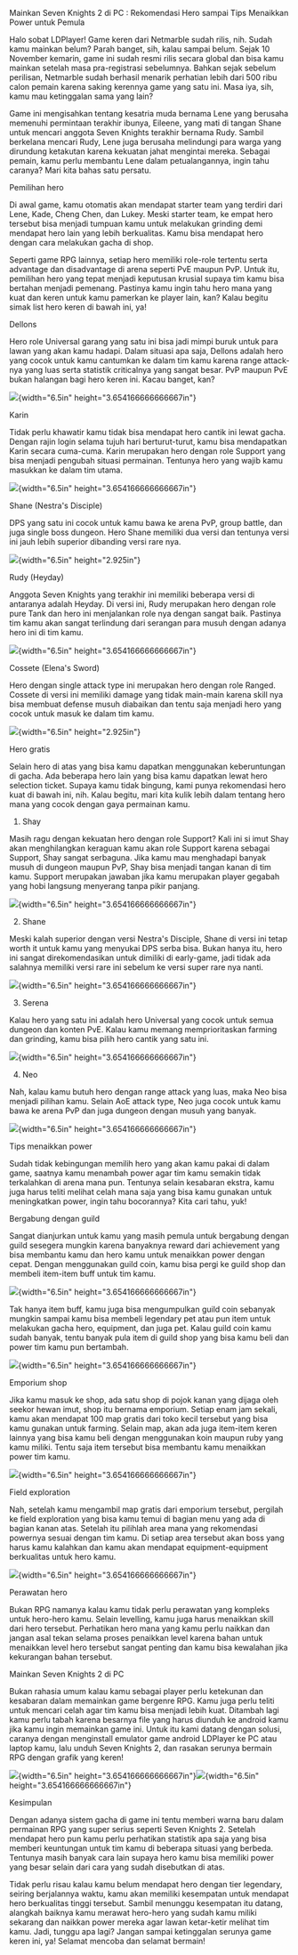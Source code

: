 Mainkan Seven Knights 2 di PC : Rekomendasi Hero sampai Tips Menaikkan
Power untuk Pemula

Halo sobat LDPlayer! Game keren dari Netmarble sudah rilis, nih. Sudah
kamu mainkan belum? Parah banget, sih, kalau sampai belum. Sejak 10
November kemarin, game ini sudah resmi rilis secara global dan bisa kamu
mainkan setelah masa pra-registrasi sebelumnya. Bahkan sejak sebelum
perilisan, Netmarble sudah berhasil menarik perhatian lebih dari 500
ribu calon pemain karena saking kerennya game yang satu ini. Masa iya,
sih, kamu mau ketinggalan sama yang lain?

Game ini mengisahkan tentang kesatria muda bernama Lene yang berusaha
memenuhi permintaan terakhir ibunya, Eileene, yang mati di tangan Shane
untuk mencari anggota Seven Knights terakhir bernama Rudy. Sambil
berkelana mencari Rudy, Lene juga berusaha melindungi para warga yang
dirundung ketakutan karena kekuatan jahat mengintai mereka. Sebagai
pemain, kamu perlu membantu Lene dalam petualangannya, ingin tahu
caranya? Mari kita bahas satu persatu.

Pemilihan hero

Di awal game, kamu otomatis akan mendapat starter team yang terdiri dari
Lene, Kade, Cheng Chen, dan Lukey. Meski starter team, ke empat hero
tersebut bisa menjadi tumpuan kamu untuk melakukan grinding demi
mendapat hero lain yang lebih berkualitas. Kamu bisa mendapat hero
dengan cara melakukan gacha di shop.

Seperti game RPG lainnya, setiap hero memiliki role-role tertentu serta
advantage dan disadvantage di arena seperti PvE maupun PvP. Untuk itu,
pemilihan hero yang tepat menjadi keputusan krusial supaya tim kamu bisa
bertahan menjadi pemenang. Pastinya kamu ingin tahu hero mana yang kuat
dan keren untuk kamu pamerkan ke player lain, kan? Kalau begitu simak
list hero keren di bawah ini, ya!

Dellons

Hero role Universal garang yang satu ini bisa jadi mimpi buruk untuk
para lawan yang akan kamu hadapi. Dalam situasi apa saja, Dellons adalah
hero yang cocok untuk kamu cantumkan ke dalam tim kamu karena range
attack-nya yang luas serta statistik criticalnya yang sangat besar. PvP
maupun PvE bukan halangan bagi hero keren ini. Kacau banget, kan?

![](./images/Mainkan-Seven-Knights-2-di-PC/media/image1.png){width="6.5in"
height="3.654166666666667in"}

Karin

Tidak perlu khawatir kamu tidak bisa mendapat hero cantik ini lewat
gacha. Dengan rajin login selama tujuh hari berturut-turut, kamu bisa
mendapatkan Karin secara cuma-cuma. Karin merupakan hero dengan role
Support yang bisa menjadi pengubah situasi permainan. Tentunya hero yang
wajib kamu masukkan ke dalam tim utama.

![](./images/Mainkan-Seven-Knights-2-di-PC/media/image2.png){width="6.5in"
height="3.654166666666667in"}

Shane (Nestra's Disciple)

DPS yang satu ini cocok untuk kamu bawa ke arena PvP, group battle, dan
juga single boss dungeon. Hero Shane memiliki dua versi dan tentunya
versi ini jauh lebih superior dibanding versi rare nya.

![](./images/Mainkan-Seven-Knights-2-di-PC/media/image3.jpeg){width="6.5in"
height="2.925in"}

Rudy (Heyday)

Anggota Seven Knights yang terakhir ini memiliki beberapa versi di
antaranya adalah Heyday. Di versi ini, Rudy merupakan hero dengan role
pure Tank dan hero ini menjalankan role nya dengan sangat baik. Pastinya
tim kamu akan sangat terlindung dari serangan para musuh dengan adanya
hero ini di tim kamu.

![](./images/Mainkan-Seven-Knights-2-di-PC/media/image4.png){width="6.5in"
height="3.654166666666667in"}

Cossete (Elena's Sword)

Hero dengan single attack type ini merupakan hero dengan role Ranged.
Cossete di versi ini memiliki damage yang tidak main-main karena skill
nya bisa membuat defense musuh diabaikan dan tentu saja menjadi hero
yang cocok untuk masuk ke dalam tim kamu.

![](./images/Mainkan-Seven-Knights-2-di-PC/media/image5.jpeg){width="6.5in"
height="2.925in"}

Hero gratis

Selain hero di atas yang bisa kamu dapatkan menggunakan keberuntungan di
gacha. Ada beberapa hero lain yang bisa kamu dapatkan lewat hero
selection ticket. Supaya kamu tidak bingung, kami punya rekomendasi hero
kuat di bawah ini, nih. Kalau begitu, mari kita kulik lebih dalam
tentang hero mana yang cocok dengan gaya permainan kamu.

1.  Shay

Masih ragu dengan kekuatan hero dengan role Support? Kali ini si imut
Shay akan menghilangkan keraguan kamu akan role Support karena sebagai
Support, Shay sangat serbaguna. Jika kamu mau menghadapi banyak musuh di
dungeon maupun PvP, Shay bisa menjadi tangan kanan di tim kamu. Support
merupakan jawaban jika kamu merupakan player gegabah yang hobi langsung
menyerang tanpa pikir panjang.

![](./images/Mainkan-Seven-Knights-2-di-PC/media/image6.png){width="6.5in"
height="3.654166666666667in"}

2.  Shane

Meski kalah superior dengan versi Nestra's Disciple, Shane di versi ini
tetap worth it untuk kamu yang menyukai DPS serba bisa. Bukan hanya itu,
hero ini sangat direkomendasikan untuk dimiliki di early-game, jadi
tidak ada salahnya memiliki versi rare ini sebelum ke versi super rare
nya nanti.

![](./images/Mainkan-Seven-Knights-2-di-PC/media/image7.png){width="6.5in"
height="3.654166666666667in"}

3.  Serena

Kalau hero yang satu ini adalah hero Universal yang cocok untuk semua
dungeon dan konten PvE. Kalau kamu memang memprioritaskan farming dan
grinding, kamu bisa pilih hero cantik yang satu ini.

![](./images/Mainkan-Seven-Knights-2-di-PC/media/image8.png){width="6.5in"
height="3.654166666666667in"}

4.  Neo

Nah, kalau kamu butuh hero dengan range attack yang luas, maka Neo bisa
menjadi pilihan kamu. Selain AoE attack type, Neo juga cocok untuk kamu
bawa ke arena PvP dan juga dungeon dengan musuh yang banyak.

![](./images/Mainkan-Seven-Knights-2-di-PC/media/image9.png){width="6.5in"
height="3.654166666666667in"}

Tips menaikkan power

Sudah tidak kebingungan memilih hero yang akan kamu pakai di dalam game,
saatnya kamu menambah power agar tim kamu semakin tidak terkalahkan di
arena mana pun. Tentunya selain kesabaran ekstra, kamu juga harus teliti
melihat celah mana saja yang bisa kamu gunakan untuk meningkatkan power,
ingin tahu bocorannya? Kita cari tahu, yuk!

Bergabung dengan guild

Sangat dianjurkan untuk kamu yang masih pemula untuk bergabung dengan
guild sesegera mungkin karena banyaknya reward dari achievement yang
bisa membantu kamu dan hero kamu untuk menaikkan power dengan cepat.
Dengan menggunakan guild coin, kamu bisa pergi ke guild shop dan membeli
item-item buff untuk tim kamu.

![](./images/Mainkan-Seven-Knights-2-di-PC/media/image10.png){width="6.5in"
height="3.654166666666667in"}

Tak hanya item buff, kamu juga bisa mengumpulkan guild coin sebanyak
mungkin sampai kamu bisa membeli legendary pet atau pun item untuk
melakukan gacha hero, equipment, dan juga pet. Kalau guild coin kamu
sudah banyak, tentu banyak pula item di guild shop yang bisa kamu beli
dan power tim kamu pun bertambah.

![](./images/Mainkan-Seven-Knights-2-di-PC/media/image11.png){width="6.5in"
height="3.654166666666667in"}

Emporium shop

Jika kamu masuk ke shop, ada satu shop di pojok kanan yang dijaga oleh
seekor hewan imut, shop itu bernama emporium. Setiap enam jam sekali,
kamu akan mendapat 100 map gratis dari toko kecil tersebut yang bisa
kamu gunakan untuk farming. Selain map, akan ada juga item-item keren
lainnya yang bisa kamu beli dengan menggunakan koin maupun ruby yang
kamu miliki. Tentu saja item tersebut bisa membantu kamu menaikkan power
tim kamu.

![](./images/Mainkan-Seven-Knights-2-di-PC/media/image12.png){width="6.5in"
height="3.654166666666667in"}

Field exploration

Nah, setelah kamu mengambil map gratis dari emporium tersebut, pergilah
ke field exploration yang bisa kamu temui di bagian menu yang ada di
bagian kanan atas. Setelah itu pilihlah area mana yang rekomendasi
powernya sesuai dengan tim kamu. Di setiap area tersebut akan boss yang
harus kamu kalahkan dan kamu akan mendapat equipment-equipment
berkualitas untuk hero kamu.

![](./images/Mainkan-Seven-Knights-2-di-PC/media/image13.png){width="6.5in"
height="3.654166666666667in"}

Perawatan hero

Bukan RPG namanya kalau kamu tidak perlu perawatan yang kompleks untuk
hero-hero kamu. Selain levelling, kamu juga harus menaikkan skill dari
hero tersebut. Perhatikan hero mana yang kamu perlu naikkan dan jangan
asal tekan selama proses penaikkan level karena bahan untuk menaikkan
level hero tersebut sangat penting dan kamu bisa kewalahan jika
kekurangan bahan tersebut.

Mainkan Seven Knights 2 di PC

Bukan rahasia umum kalau kamu sebagai player perlu ketekunan dan
kesabaran dalam memainkan game bergenre RPG. Kamu juga perlu teliti
untuk mencari celah agar tim kamu bisa menjadi lebih kuat. Ditambah lagi
kamu perlu tabah karena besarnya file yang harus diunduh ke android kamu
jika kamu ingin memainkan game ini. Untuk itu kami datang dengan solusi,
caranya dengan menginstall emulator game android LDPlayer ke PC atau
laptop kamu, lalu unduh Seven Knights 2, dan rasakan serunya bermain RPG
dengan grafik yang keren!

![](./images/Mainkan-Seven-Knights-2-di-PC/media/image14.png){width="6.5in"
height="3.654166666666667in"}![](./images/Mainkan-Seven-Knights-2-di-PC/media/image15.png){width="6.5in"
height="3.654166666666667in"}

Kesimpulan

Dengan adanya sistem gacha di game ini tentu memberi warna baru dalam
permainan RPG yang super serius seperti Seven Knights 2. Setelah
mendapat hero pun kamu perlu perhatikan statistik apa saja yang bisa
memberi keuntungan untuk tim kamu di beberapa situasi yang berbeda.
Tentunya masih banyak cara lain supaya hero kamu bisa memiliki power
yang besar selain dari cara yang sudah disebutkan di atas.

Tidak perlu risau kalau kamu belum mendapat hero dengan tier legendary,
seiring berjalannya waktu, kamu akan memiliki kesempatan untuk mendapat
hero berkualitas tinggi tersebut. Sambil menunggu kesempatan itu datang,
alangkah baiknya kamu merawat hero-hero yang sudah kamu miliki sekarang
dan naikkan power mereka agar lawan ketar-ketir melihat tim kamu. Jadi,
tunggu apa lagi? Jangan sampai ketinggalan serunya game keren ini, ya!
Selamat mencoba dan selamat bermain!
